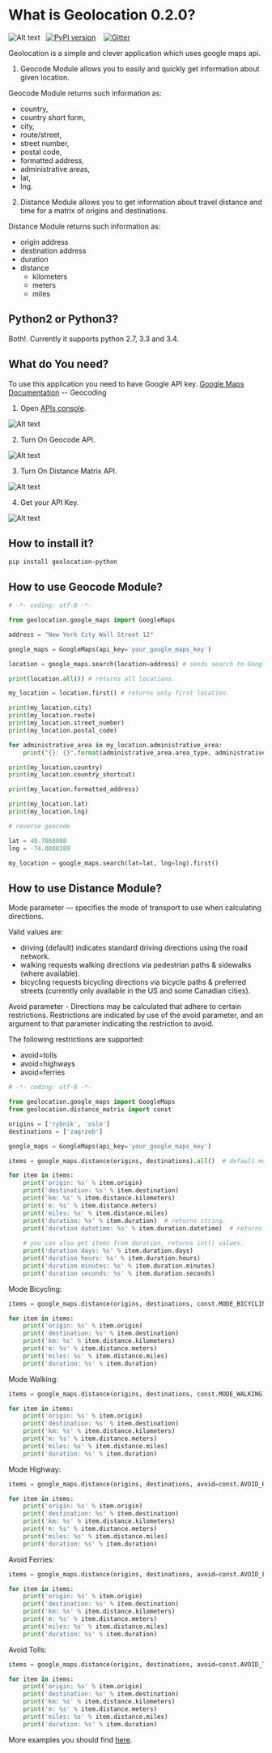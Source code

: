What is Geolocation 0.2.0?
=====================
![Alt text](https://travis-ci.org/iknowledge-io/geolocation-python.svg?branch=master)&nbsp;&nbsp;&nbsp;[![PyPI version](https://badge.fury.io/py/geolocation-python.svg)](https://pypi.python.org/pypi/geolocation-python/0.2.0)&nbsp;&nbsp;&nbsp;
[![Gitter](https://badges.gitter.im/Join%20Chat.svg)](https://gitter.im/slawek87/geolocation-python?utm_source=badge&utm_medium=badge&utm_campaign=pr-badge&utm_content=badge)

Geolocation is a simple and clever application which uses google maps api.

1. Geocode Module allows you to easily and quickly get information about given location.

Geocode Module returns such information as: 
* country, 
* country short form,
* city, 
* route/street, 
* street number,
* postal code,
* formatted address,
* administrative areas,
* lat,
* lng.


2. Distance Module allows you to get information about travel distance and time for a matrix of origins and destinations.

Distance Module returns such information as:
* origin address
* destination address
* duration
* distance
    - kilometers
    - meters
    - miles

Python2 or Python3?
-------------------
Both!. Currently it supports python 2.7, 3.3 and 3.4.

What do You need?
-----------------
To use this application you need to have Google API key.
    [Google Maps Documentation](https://developers.google.com/maps/documentation/geocoding/) -- Geocoding

1. Open [APIs console](https://code.google.com/apis/console).

  ![Alt text](https://github.com/iknowledge-io/geolocation-python/blob/geolocation-0.2.0/docs/images/geocode-1.png?raw=true "APIs console")

2. Turn On Geocode API.

  ![Alt text](https://github.com/iknowledge-io/geolocation-python/blob/geolocation-0.2.0/docs/images/geocode-2.png?raw=true "Geocode Api")

3. Turn On Distance Matrix API.

  ![Alt text](https://github.com/iknowledge-io/geolocation-python/blob/geolocation-0.2.0/docs/images/distance-1.png?raw=true "Distance Matrix Api")
  
4. Get your API Key.

  ![Alt text](https://github.com/iknowledge-io/geolocation-python/blob/geolocation-0.2.0/docs/images/geocode-3.png?raw=true "API KEY")


How to install it?
-------------------
    pip install geolocation-python


How to use Geocode Module?
----------------------------

```python
# -*- coding: utf-8 -*-

from geolocation.google_maps import GoogleMaps

address = "New York City Wall Street 12"

google_maps = GoogleMaps(api_key='your_google_maps_key') 

location = google_maps.search(location=address) # sends search to Google Maps.

print(location.all()) # returns all locations.

my_location = location.first() # returns only first location.

print(my_location.city)
print(my_location.route)
print(my_location.street_number)
print(my_location.postal_code)

for administrative_area in my_location.administrative_area:
    print("{}: {}".format(administrative_area.area_type, administrative_area.name))

print(my_location.country)
print(my_location.country_shortcut)

print(my_location.formatted_address)

print(my_location.lat)
print(my_location.lng)

# reverse geocode

lat = 40.7060008
lng = -74.0088189

my_location = google_maps.search(lat=lat, lng=lng).first()

```

How to use Distance Module?
----------------------------
Mode parameter — specifies the mode of transport to use when calculating directions. 

Valid values are:
* driving (default) indicates standard driving directions using the road network.
* walking requests walking directions via pedestrian paths & sidewalks (where available).
* bicycling requests bicycling directions via bicycle paths & preferred streets (currently only available in the US and some Canadian cities).

Avoid parameter -  Directions may be calculated that adhere to certain restrictions. Restrictions are indicated by use of the avoid parameter, and an argument to that parameter indicating the restriction to avoid.

The following restrictions are supported:
* avoid=tolls
* avoid=highways
* avoid=ferries
    
```python
# -*- coding: utf-8 -*-

from geolocation.google_maps import GoogleMaps
from geolocation.distance_matrix import const

origins = ['rybnik', 'oslo']
destinations = ['zagrzeb']

google_maps = GoogleMaps(api_key='your_google_maps_key')

items = google_maps.distance(origins, destinations).all()  # default mode parameter is const.MODE_DRIVING.

for item in items:
    print('origin: %s' % item.origin)
    print('destination: %s' % item.destination)
    print('km: %s' % item.distance.kilometers)
    print('m: %s' % item.distance.meters)
    print('miles: %s' % item.distance.miles)
    print('duration: %s' % item.duration)  # returns string.
    print('duration datetime: %s' % item.duration.datetime)  # returns datetime.
    
    # you can also get items from duration, returns int() values.
    print('duration days: %s' % item.duration.days)
    print('duration hours: %s' % item.duration.hours)
    print('duration minutes: %s' % item.duration.minutes)
    print('duration seconds: %s' % item.duration.seconds)
```

Mode Bicycling:
```python
items = google_maps.distance(origins, destinations, const.MODE_BICYCLING).all()

for item in items:
    print('origin: %s' % item.origin)
    print('destination: %s' % item.destination)
    print('km: %s' % item.distance.kilometers)
    print('m: %s' % item.distance.meters)
    print('miles: %s' % item.distance.miles)
    print('duration: %s' % item.duration)
```

Mode Walking:
```python
items = google_maps.distance(origins, destinations, const.MODE_WALKING).all()

for item in items:
    print('origin: %s' % item.origin)
    print('destination: %s' % item.destination)
    print('km: %s' % item.distance.kilometers)
    print('m: %s' % item.distance.meters)
    print('miles: %s' % item.distance.miles)
    print('duration: %s' % item.duration)
```

Mode Highway:
```python
items = google_maps.distance(origins, destinations, avoid=const.AVOID_HIGHWAYS).all()

for item in items:
    print('origin: %s' % item.origin)
    print('destination: %s' % item.destination)
    print('km: %s' % item.distance.kilometers)
    print('m: %s' % item.distance.meters)
    print('miles: %s' % item.distance.miles)
    print('duration: %s' % item.duration)
```

Avoid Ferries:
```python
items = google_maps.distance(origins, destinations, avoid=const.AVOID_FERRIES).all()

for item in items:
    print('origin: %s' % item.origin)
    print('destination: %s' % item.destination)
    print('km: %s' % item.distance.kilometers)
    print('m: %s' % item.distance.meters)
    print('miles: %s' % item.distance.miles)
    print('duration: %s' % item.duration)
```

Avoid Tolls:
```python
items = google_maps.distance(origins, destinations, avoid=const.AVOID_TOLLS).all()

for item in items:
    print('origin: %s' % item.origin)
    print('destination: %s' % item.destination)
    print('km: %s' % item.distance.kilometers)
    print('m: %s' % item.distance.meters)
    print('miles: %s' % item.distance.miles)
    print('duration: %s' % item.duration)
```

More examples you should find [here](https://github.com/iknowledge-io/geolocation-python/tree/master/examples).

